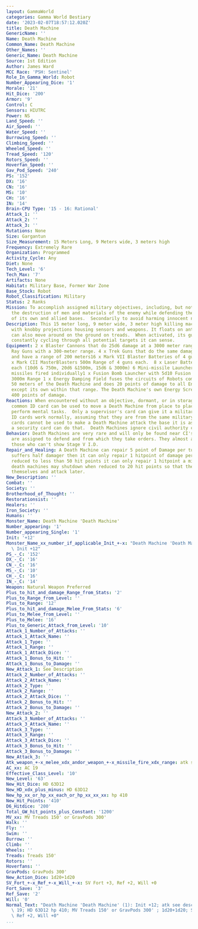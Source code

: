 ```yaml
---
layout: GammaWorld
categories: Gamma World Bestiary
date: '2023-02-07T18:57:12.020Z'
title: Death Machine
GenericName: ''
Name: Death Machine
Common_Name: Death Machine
Other_Names: ''
Generic_Name: Death Machine
Source: 1st Edition
Author: James Ward
MCC Race: 'PSH: Sentinel'
Role_In_Gamma_World: Robot
Number_Appearing_Dice: '1'
Morale: '21'
Hit_Dice: '200'
Armor: '9'
Control: C
Sensors: HIUTRC
Power: NS
Land_Speed: ''
Air_Speed: ''
Water_Speed: ''
Burrowing_Speed: ''
Climbing_Speed: ''
Wheeled_Speed: ''
Tread_Speed: '120'
Rotors_Speed: ''
Hoverfan_Speed: ''
Gav_Pod_Speed: '240'
PS: '152'
DX: '16'
CN: '16'
MS: '10'
CH: '16'
IN: '14'
Brain-CPU Type: '15 - 16: Rational'
Attack_1: ''
Attack_2: ''
Attack_3: ''
Mutations: None
Size: Gargantun
Size_Measurement: 15 Meters Long, 9 Meters wide, 3 meters high
Frequency: Extremely Rare
Organization: Programmed
Activity_Cycle: Any
Diet: None
Tech_Level: '6'
Tech_Max: '7'
Artifacts: None
Habitat: Military Base, Former War Zone
Base_Stock: Robot
Robot_Classification: Military
Status: 2 Ranks
Mission: To accomplish assigned military objectives, including, but not limited to
  the destruction of men and materials of the enemy while defending the men and materials
  of its own and allied bases.  Secondarily to avoid harming innocent noncombatants.
Description: This 15 meter long, 9 meter wide, 3 meter high killing machine is covered
  with knobby projections housing sensors and weapons. It floats on antigrav pods.  It
  can also move around on the ground on treads.  When activated, its gun ports rotate
  constantly cycling through all potential targets it can sense.
Equipment: 2 x Blaster Cannons that do 25d6 damage at a 3000 meter range. 6 x Black
  Ray Guns with a 300-meter range. 4 x Trek Guns that do the same damage as Trek Bombs
  and have a range of 200 meters16 x Mark VII Blaster Batteries of 4 guns each. 10
  x Mark CII MasterBlasters 500m Range of 4 guns each.  8 x Laser Batteries of 4 guns
  each (10d6 & 750m, 20d6 &1500m, 15d6 & 3000m) 6 Mini-missile Launchers with 5d20
  missiles fired individually1 x Fusion Bomb Launcher with 5d10 Fusion Bombs with
  3000m Range 1 x Energy Damping Field fuses the circuits of Robots coming within
  50 meters of the Death Machine and does 20 points of damage to all Energy Screens
  except its own within that range. The Death Machine's own Energy Screen can take
  400 points of damage.
Reactions: When encountered without an objective, dormant, or in storage, a military
  common ID card can be used to move a Death Machine from place to place or have it
  perform mental tasks.  Only a supervisor's card can give it a military objective.  maintenance
  ID cards work normally, assuming that they are from the same military base.  Programmer's
  cards cannot be used to make a Death Machine attack the base it is assigned to.  Only
  a security card can do that.  Death Machines ignore civil authority cards.
Behavior: Death Machines are very rare and will only be found near CI's that they
  are assigned to defend and from which they take orders. They almost always attack
  those who can't show Stage V I.D.
Repair_and_Healing: A Death Machine can repair 5 point of Damage per turn until it
  suffers half damager then it can only repair 1 hitpoint of damage per minute.  When
  reduced to less than 50 hit points it can only repair 1 hitpoint a minute.  Some
  death machines may shutdown when reduced to 20 hit points so that they may repair
  themselves and attack later.
New_Description: ''
Combat: ''
Society: ''
Brotherhood_of_Thought: ''
Restorationsist: ''
Healers: ''
Iron_Society: ''
Humans: ''
Monster_Name: Death Machine 'Death Machine'
Number_appearing: '1'
Number_appearing_Single: '1'
Init: '+12'
Monster_Name_xx_number_if_applicable_Init_+-x: "Death Machine 'Death Machine' (1):\
  \ Init +12"
PS_-_C: '152'
DX_-_C: '16'
CN_-_C: '16'
MS_-_C: '10'
CH_-_C: '16'
IN_-_C: '14'
Weapon: Natural Weapon Preferred
Plus_to_hit_and_damage_Range_from_Stats: '2'
Plus_to_Range_from_Level: ''
Plus_to_Range: '12'
Plus_to_hit_and_damage_Melee_From_Stats: '6'
Plus_to_Melee_from_Level: ''
Plus_to_Melee: '16'
Plus_to_Generic_Attack_from_Level: '10'
Attack_1_Number_of_Attacks: ''
Attack_1_Attack_Name: ''
Attack_1_Type: ''
Attack_1_Range: ''
Attack_1_Attack_Dice: ''
Attack_1_Bonus_to_Hit: ''
Attack_1_Bonus_to_Damage: ''
New_Attack_1: See Description
Attack_2_Number_of_Attacks: ''
Attack_2_Attack_Name: ''
Attack_2_Type: ''
Attack_2_Range: ''
Attack_2_Attack_Dice: ''
Attack_2_Bonus_to_Hit: ''
Attack_2_Bonus_to_Damage: ''
New_Attack_2: ''
Attack_3_Number_of_Attacks: ''
Attack_3_Attack_Name: ''
Attack_3_Type: ''
Attack_3_Range: ''
Attack_3_Attack_Dice: ''
Attack_3_Bonus_to_Hit: ''
Attack_3_Bonus_to_Damage: ''
New_Attack_3: ''
Atk_weapon_+-x_melee_xdx_andor_weapon_+-x_missile_fire_xdx_range: atk see description
AC_xx: AC 19
Effective_Class_Level: '10'
New_Level: '63'
New_Hit_Dice: HD 63D12
New_HD_xdx_plus_minus: HD 63D12
New_hp_xx_or_hp_xx_each_or_hp_xx_xx_xx: hp 410
New_Hit_Points: '410'
D6_Hitdice: '200'
Total_GW_hit_points_plus_Constant: '1200'
MV_xx: MV Treads 150' or GravPods 300'
Walk: ''
Fly: ''
Swim: ''
Burrow: ''
Climb: ''
Wheels: ''
Treads: Treads 150'
Rotors: ''
Hoverfans: ''
GravPods: GravPods 300'
New_Action_Dice: 1d20+1d20
SV_Fort_+-x_Ref_+-x_Will_+-x: SV Fort +3, Ref +2, Will +0
Fort_Save: '3'
Ref_Save: '2'
Will: '0'
Normal_Text: "Death Machine 'Death Machine' (1): Init +12; atk see description; AC\
  \ 19; HD 63D12 hp 410; MV Treads 150' or GravPods 300' ; 1d20+1d20; SV Fort +3,\
  \ Ref +2, Will +0"
...
```

